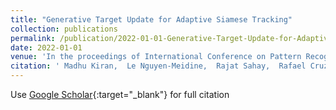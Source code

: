 ```yaml
---
title: "Generative Target Update for Adaptive Siamese Tracking"
collection: publications
permalink: /publication/2022-01-01-Generative-Target-Update-for-Adaptive-Siamese-Tracking
date: 2022-01-01
venue: 'In the proceedings of International Conference on Pattern Recognition and Artificial Intelligence (ICPRAI)'
citation: ' Madhu Kiran,  Le Nguyen-Meidine,  Rajat Sahay,  Rafael Cruz,  Louis-Antoine Blais-Morin,  Eric Granger, &quot;Generative Target Update for Adaptive Siamese Tracking.&quot; In the proceedings of International Conference on Pattern Recognition and Artificial Intelligence (ICPRAI), 2022.'
---
```

Use [Google Scholar](https://scholar.google.com/scholar?q=Generative+Target+Update+for+Adaptive+Siamese+Tracking){:target="_blank"} for full citation